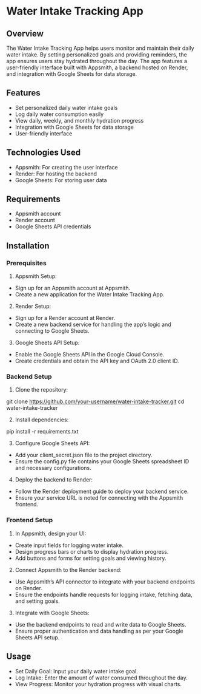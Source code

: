 # Water Intake Tracking App
## Overview
The Water Intake Tracking App helps users monitor and maintain their daily water intake. By setting personalized goals and providing reminders, the app ensures users stay hydrated throughout the day. The app features a user-friendly interface built with Appsmith, a backend hosted on Render, and integration with Google Sheets for data storage.

## Features
- Set personalized daily water intake goals
- Log daily water consumption easily
- View daily, weekly, and monthly hydration progress
- Integration with Google Sheets for data storage
- User-friendly interface

## Technologies Used
- Appsmith: For creating the user interface
- Render: For hosting the backend
- Google Sheets: For storing user data

## Requirements
- Appsmith account
- Render account
- Google Sheets API credentials

## Installation
### Prerequisites
1. Appsmith Setup:

- Sign up for an Appsmith account at Appsmith.
- Create a new application for the Water Intake Tracking App.

2. Render Setup:

- Sign up for a Render account at Render.
- Create a new backend service for handling the app’s logic and connecting to Google Sheets.

3. Google Sheets API Setup:

- Enable the Google Sheets API in the Google Cloud Console.
- Create credentials and obtain the API key and OAuth 2.0 client ID.

### Backend Setup
1. Clone the repository:

git clone https://github.com/your-username/water-intake-tracker.git
cd water-intake-tracker

2. Install dependencies:

pip install -r requirements.txt

3. Configure Google Sheets API:

- Add your client_secret.json file to the project directory.
- Ensure the config.py file contains your Google Sheets spreadsheet ID and necessary configurations.

4. Deploy the backend to Render:

- Follow the Render deployment guide to deploy your backend service.
- Ensure your service URL is noted for connecting with the Appsmith frontend.

### Frontend Setup
1. In Appsmith, design your UI:

- Create input fields for logging water intake.
- Design progress bars or charts to display hydration progress.
- Add buttons and forms for setting goals and viewing history.

2. Connect Appsmith to the Render backend:

- Use Appsmith’s API connector to integrate with your backend endpoints on Render.
- Ensure the endpoints handle requests for logging intake, fetching data, and setting goals.

3. Integrate with Google Sheets:

- Use the backend endpoints to read and write data to Google Sheets.
- Ensure proper authentication and data handling as per your Google Sheets API setup.

## Usage
- Set Daily Goal: Input your daily water intake goal.
- Log Intake: Enter the amount of water consumed throughout the day.
- View Progress: Monitor your hydration progress with visual charts.
